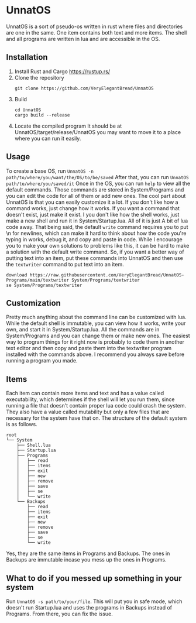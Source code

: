 # UnnatOS
UnnatOS is a sort of pseudo-os written in rust where files and directories are one in the same. One item contains both text and more items. The shell and all programs are written in lua and are accessible in the OS.
## Installation
1. Install Rust and Cargo
   https://rustup.rs/
2. Clone the repository
	```
	git clone https://github.com/VeryElegantBread/UnnatOS
	```
3. Build
	```
	cd UnnatOS
	cargo build --release
	```
4. Locate the compiled program
   It should be at UnnatOS/target/release/UnnatOS you may want to move it to a place where you can run it easily.
## Usage
To create a base OS, run `UnnatOS -n path/to/where/you/want/the/OS/to/be/saved`
After that, you can run `UnnatOS path/to/where/you/saved/it`
Once in the OS, you can run `help` to view all the default commands. Those commands are stored in System/Programs and you can edit the code for all of them or add new ones.
The cool part about UnnatOS is that you can easily customize it a lot. If you don't like how a command works, just change how it works. If you want a command that doesn't exist, just make it exist. I you don't like how the shell works, just make a new shell and run it in System/Startup.lua. All of it is just A bit of lua code away. That being said, the default `write` command requires you to put \n for newlines, which can make it hard to think about how the code you're typing in works, debug it, and copy and paste in code. While I encourage you to make your own solutions to problems like this, it can be hard to make a solution with the default write command. So, if you want a better way of putting text into an item, put these commands into UnnatOS and then use the `textwriter` command to put text into an item.
```
download https://raw.githubusercontent.com/VeryElegantBread/UnnatOS-Programs/main/textwriter System/Programs/textwriter
se System/Programs/textwriter
```
## Customization
Pretty much anything about the command line can be customized with lua. While the default shell is immutable, you can view how it works, write your own, and start it in System/Startup.lua. All the commands are in System/Programs and you can change them or make new ones. The easiest way to program things for it right now is probably to code them in another text editor and then copy and paste them into the textwriter program installed with the commands above. I recommend you always save before running a program you made.
## Items
Each item can contain more items and text and has a value called executability, which determines if the shell will let you run them, since running a file that doesn't contain proper lua code could crash the system. They also have a value called mutability but only a few files that are necessary for the system have that on.
The structure of the default system is as follows.
```
root
└── System
	├── Shell.lua
	├── Startup.lua
	├── Programs
	│   ├── read
	│   ├── items
	│   ├── exit
	│   ├── new
	│   ├── remove
	│   ├── save
	│   ├── se
	│   └── write
	└── Backups
	    ├── read
	    ├── items
	    ├── exit
	    ├── new
	    ├── remove
	    ├── save
	    ├── se
	    └── write
```
Yes, they are the same items in Programs and Backups. The ones in Backups are immutable incase you mess up the ones in Programs.
## What to do if you messed up something in your system
Run `UnnatOS -s path/to/your/file`. This will put you in safe mode, which doesn't run Startup.lua and uses the programs in Backups instead of Programs. From there, you can fix the issue.

